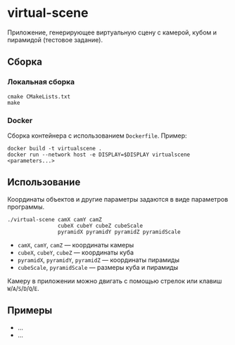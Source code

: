 # virtual-scene

Приложение, генерирующее виртуальную сцену с камерой, кубом и пирамидой (тестовое задание).

## Сборка

### Локальная сборка

```
cmake CMakeLists.txt
make
```

### Docker

Сборка контейнера с использованием `Dockerfile`. Пример:

```
docker build -t virtualscene .
docker run --network host -e DISPLAY=$DISPLAY virtualscene <parameters...>
```

## Использование

Координаты объектов и другие параметры задаются в виде параметров программы.

```
./virtual-scene camX camY camZ
                cubeX cubeY cubeZ cubeScale
                pyramidX pyramidY pyramidZ pyramidScale
```

- `camX`, `camY`, `camZ` — координаты камеры
- `cubeX`, `cubeY`, `cubeZ` — координаты куба
- `pyramidX`, `pyramidY`, `pyramidZ` — координаты пирамиды
- `cubeScale`, `pyramidScale` — размеры куба и пирамиды

Камеру в приложении можно двигать с помощью стрелок или клавиш `W`/`A`/`S`/`D`/`Q`/`E`.

## Примеры

- ...
- ...
